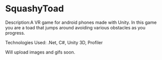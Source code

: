 # SquashyToad

Description:A VR game for android phones made with Unity. In this game you are a toad that jumps around avoiding various obstacles as you progress.

Technologies Used: .Net, C#, Unity 3D, Profiler

Will upload images and gifs soon.
